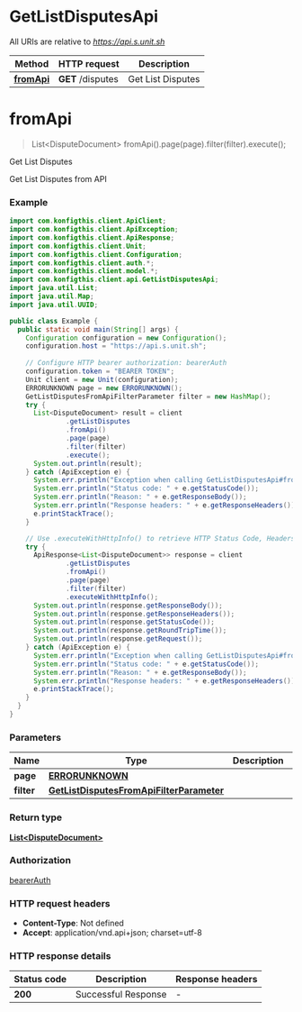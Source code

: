 # GetListDisputesApi

All URIs are relative to *https://api.s.unit.sh*

| Method | HTTP request | Description |
|------------- | ------------- | -------------|
| [**fromApi**](GetListDisputesApi.md#fromApi) | **GET** /disputes | Get List Disputes |


<a name="fromApi"></a>
# **fromApi**
> List&lt;DisputeDocument&gt; fromApi().page(page).filter(filter).execute();

Get List Disputes

Get List Disputes from API 

### Example
```java
import com.konfigthis.client.ApiClient;
import com.konfigthis.client.ApiException;
import com.konfigthis.client.ApiResponse;
import com.konfigthis.client.Unit;
import com.konfigthis.client.Configuration;
import com.konfigthis.client.auth.*;
import com.konfigthis.client.model.*;
import com.konfigthis.client.api.GetListDisputesApi;
import java.util.List;
import java.util.Map;
import java.util.UUID;

public class Example {
  public static void main(String[] args) {
    Configuration configuration = new Configuration();
    configuration.host = "https://api.s.unit.sh";
    
    // Configure HTTP bearer authorization: bearerAuth
    configuration.token = "BEARER TOKEN";
    Unit client = new Unit(configuration);
    ERRORUNKNOWN page = new ERRORUNKNOWN();
    GetListDisputesFromApiFilterParameter filter = new HashMap();
    try {
      List<DisputeDocument> result = client
              .getListDisputes
              .fromApi()
              .page(page)
              .filter(filter)
              .execute();
      System.out.println(result);
    } catch (ApiException e) {
      System.err.println("Exception when calling GetListDisputesApi#fromApi");
      System.err.println("Status code: " + e.getStatusCode());
      System.err.println("Reason: " + e.getResponseBody());
      System.err.println("Response headers: " + e.getResponseHeaders());
      e.printStackTrace();
    }

    // Use .executeWithHttpInfo() to retrieve HTTP Status Code, Headers and Request
    try {
      ApiResponse<List<DisputeDocument>> response = client
              .getListDisputes
              .fromApi()
              .page(page)
              .filter(filter)
              .executeWithHttpInfo();
      System.out.println(response.getResponseBody());
      System.out.println(response.getResponseHeaders());
      System.out.println(response.getStatusCode());
      System.out.println(response.getRoundTripTime());
      System.out.println(response.getRequest());
    } catch (ApiException e) {
      System.err.println("Exception when calling GetListDisputesApi#fromApi");
      System.err.println("Status code: " + e.getStatusCode());
      System.err.println("Reason: " + e.getResponseBody());
      System.err.println("Response headers: " + e.getResponseHeaders());
      e.printStackTrace();
    }
  }
}

```

### Parameters

| Name | Type | Description  | Notes |
|------------- | ------------- | ------------- | -------------|
| **page** | [**ERRORUNKNOWN**](.md)|  | [optional] |
| **filter** | [**GetListDisputesFromApiFilterParameter**](.md)|  | [optional] |

### Return type

[**List&lt;DisputeDocument&gt;**](DisputeDocument.md)

### Authorization

[bearerAuth](../README.md#bearerAuth)

### HTTP request headers

 - **Content-Type**: Not defined
 - **Accept**: application/vnd.api+json; charset=utf-8

### HTTP response details
| Status code | Description | Response headers |
|-------------|-------------|------------------|
| **200** | Successful Response |  -  |

